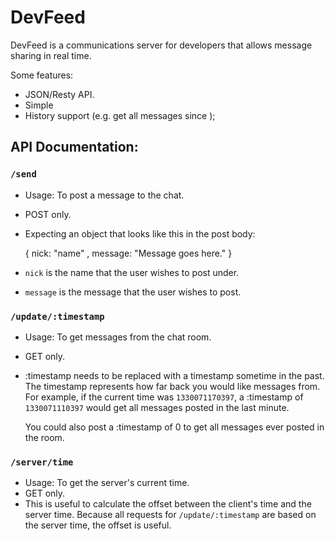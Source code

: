 DevFeed
===

DevFeed is a communications server for developers that allows message sharing
in real time.

Some features:
  * JSON/Resty API.
  * Simple
  * History support (e.g. get all messages since <timestamp>);


API Documentation:
---

### `/send`
  * Usage: To post a message to the chat.
  * POST only.
  * Expecting an object that looks like this in the post body:

    {
        nick: "name"
      , message: "Message goes here."
    }
  * `nick` is the name that the user wishes to post under.
  * `message` is the message that the user wishes to post.


### `/update/:timestamp`
  * Usage: To get messages from the chat room.
  * GET only.
  * :timestamp needs to be replaced with a timestamp sometime in the past. The
    timestamp represents how far back you would like messages from. For
    example, if the current time was `1330071170397`, a :timestamp of 
    `1330071110397` would get all messages posted in the last minute.

    You could also post a :timestamp of 0 to get all messages ever posted in
    the room.


### `/server/time`
  * Usage: To get the server's current time.
  * GET only.
  * This is useful to calculate the offset between the client's time and the
    server time. Because all requests for `/update/:timestamp` are based on the
    server time, the offset is useful.

